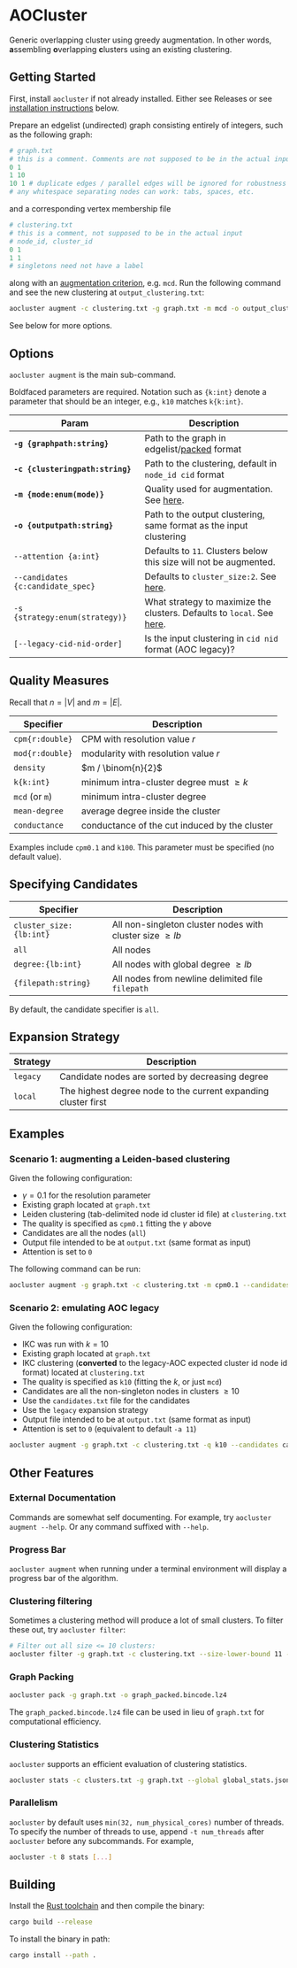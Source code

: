 AOCluster
===================

Generic overlapping cluster using greedy augmentation. In other words, **a**ssembling **o**verlapping **c**lusters using an existing clustering.

## Getting Started

First, install `aocluster` if not already installed. Either see Releases or see [installation instructions](#building) below.

Prepare an edgelist (undirected) graph consisting entirely of integers, such as the following graph:

```python
# graph.txt
# this is a comment. Comments are not supposed to be in the actual input
0 1
1 10
10 1 # duplicate edges / parallel edges will be ignored for robustness
# any whitespace separating nodes can work: tabs, spaces, etc.
```

and a corresponding vertex membership file

```python
# clustering.txt
# this is a comment, not supposed to be in the actual input
# node_id, cluster_id
0 1
1 1
# singletons need not have a label
```

along with an [augmentation criterion](#quality-measures), e.g. `mcd`. Run the following command and see the new clustering at `output_clustering.txt`:

```bash
aocluster augment -c clustering.txt -g graph.txt -m mcd -o output_clustering.txt
```

See below for more options.

## Options

`aocluster augment` is the main sub-command.

Boldfaced parameters are required. Notation such as `{k:int}` denote a parameter that should be an integer, e.g., `k10` matches `k{k:int}`.

| Param | Description |
| --- | --- |
| **`-g {graphpath:string}`** | Path to the graph in edgelist/[packed](#graph-packing) format |
| **`-c {clusteringpath:string}`** | Path to the clustering, default in `node_id cid` format |
| **`-m {mode:enum(mode)}`** | Quality used for augmentation. See [here](#quality-measures). |
| **`-o {outputpath:string}`** | Path to the output clustering, same format as the input clustering |
| `--attention {a:int}` | Defaults to `11`. Clusters below this size will not be augmented. |
| `--candidates {c:candidate_spec}` | Defaults to `cluster_size:2`. See [here](#specifying-candidates). |
| `-s {strategy:enum(strategy)}` | What strategy to maximize the clusters. Defaults to `local`. See [here](#expansion-strategy). |
| `[--legacy-cid-nid-order]` | Is the input clustering in `cid nid` format (AOC legacy)? |

## Quality Measures

Recall that $n = |V|$ and $m = |E|$.

| Specifier | Description |
| --- | --- |
| `cpm{r:double}` | CPM with resolution value $r$ |
| `mod{r:double}` | modularity with resolution value $r$ |
| `density` | $m / \binom{n}{2}$ |
| `k{k:int}` | minimum intra-cluster degree must $\geq k$ |
| `mcd` (or `m`) | minimum intra-cluster degree |
| `mean-degree` | average degree inside the cluster |
| `conductance` | conductance of the cut induced by the cluster |

Examples include `cpm0.1` and `k100`. This parameter must be specified (no default value).

## Specifying Candidates

| Specifier | Description |
| --- | --- |
| `cluster_size:{lb:int}` | All non-singleton cluster nodes with cluster size $\geq lb$ |
| `all` | All nodes |
| `degree:{lb:int}` | All nodes with global degree $\geq lb$ |
| `{filepath:string}` | All nodes from newline delimited file `filepath` |

By default, the candidate specifier is `all`.

## Expansion Strategy

| Strategy | Description |
| --- | --- |
| `legacy` | Candidate nodes are sorted by decreasing degree |
| `local` | The highest degree node to the current expanding cluster first |

## Examples

### Scenario 1: augmenting a Leiden-based clustering

Given the following configuration:

 - $\gamma = 0.1$ for the resolution parameter
 - Existing graph located at `graph.txt`
 - Leiden clustering (tab-delimited node id cluster id file) at `clustering.txt`
 - The quality is specified as `cpm0.1` fitting the $\gamma$ above
 - Candidates are all the nodes (`all`)
 - Output file intended to be at `output.txt` (same format as input)
 - Attention is set to `0`

The following command can be run:

```bash
aocluster augment -g graph.txt -c clustering.txt -m cpm0.1 --candidates all -o output.txt -a 0
```

### Scenario 2: emulating AOC legacy

Given the following configuration:

 - IKC was run with $k = 10$
 - Existing graph located at `graph.txt`
 - IKC clustering (**converted** to the legacy-AOC expected cluster id node id format) located at `clustering.txt`
 - The quality is specified as `k10` (fitting the $k$, or just `mcd`)
 - Candidates are all the non-singleton nodes in clusters $\geq 10$
 - Use the `candidates.txt` file for the candidates
 - Use the `legacy` expansion strategy
 - Output file intended to be at `output.txt` (same format as input)
 - Attention is set to `0` (equivalent to default `-a 11`)

```bash
aocluster augment -g graph.txt -c clustering.txt -q k10 --candidates candidates.txt --legacy-cid-nid-order --strategy legacy -o output.txt -a 0
```

## Other Features

### External Documentation

Commands are somewhat self documenting. For example,
try `aocluster augment --help`. Or any command suffixed with `--help`.

### Progress Bar

`aocluster augment` when running under a terminal environment will display a progress bar of the algorithm.

### Clustering filtering

Sometimes a clustering method will produce a lot of small clusters. To filter these out, try `aocluster filter`:

```bash
# Filter out all size <= 10 clusters:
aocluster filter -g graph.txt -c clustering.txt --size-lower-bound 11 -o output_clustering.txt [--legacy-cid-nid-order]
```

### Graph Packing

```bash
aocluster pack -g graph.txt -o graph_packed.bincode.lz4
```

The `graph_packed.bincode.lz4` file can be used in lieu of `graph.txt`
for computational efficiency.

### Clustering Statistics

`aocluster` supports an efficient evaluation of clustering statistics.

```bash
aocluster stats -c clusters.txt -g graph.txt --global global_stats.json -o local_stats.csv [-q quality]
```

### Parallelism

`aocluster` by default uses `min(32, num_physical_cores)` number of threads. To specify the number of threads to use,
append `-t num_threads` after `aocluster` before any subcommands. For example,

```bash
aocluster -t 8 stats [...]
```

## Building

Install the [Rust toolchain](https://www.rust-lang.org/tools/install) and then compile the binary:

```bash
cargo build --release
```

To install the binary in path:

```bash
cargo install --path .
```